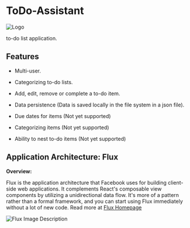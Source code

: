 # ToDo-Assistant
![Logo](https://github.com/mannycolon/toDo-Assistant/blob/master/app/img/logo.png "ToDo-Assistant")

to-do list application.

Features
---
- Multi-user.

- Categorizing to-do lists.

- Add, edit, remove or complete a to-do item.

- Data persistence (Data is saved locally in the file system in a json file).

- Due dates for items (Not yet supported)

- Categorizing items (Not yet supported)

- Ability to nest to-do items (Not yet supported)


Application Architecture: Flux
---
**Overview:**

Flux is the application architecture that Facebook uses for building client-side web applications. It complements React's composable view components by utilizing a unidirectional data flow. It's more of a pattern rather than a formal framework, and you can start using Flux immediately without a lot of new code. Read more at [Flux Homepage](https://facebook.github.io/flux/ "Flux Homepage")

![Flux Image Description](https://github.com/mannycolon/toDo-Assistant/blob/master/app/img/flux-simple-diagram-explained.png "Flux architecture")

